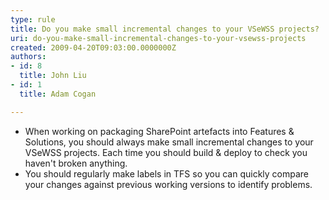 ```yaml
---
type: rule
title: Do you make small incremental changes to your VSeWSS projects?
uri: do-you-make-small-incremental-changes-to-your-vsewss-projects
created: 2009-04-20T09:03:00.0000000Z
authors:
- id: 8
  title: John Liu
- id: 1
  title: Adam Cogan

---
```


- When working on packaging SharePoint artefacts into Features & Solutions, you should always make small incremental changes to your VSeWSS projects. Each time you should build & deploy to check you haven't broken anything.
- You should regularly make labels in TFS so you can quickly compare your changes against previous working versions to identify problems.
